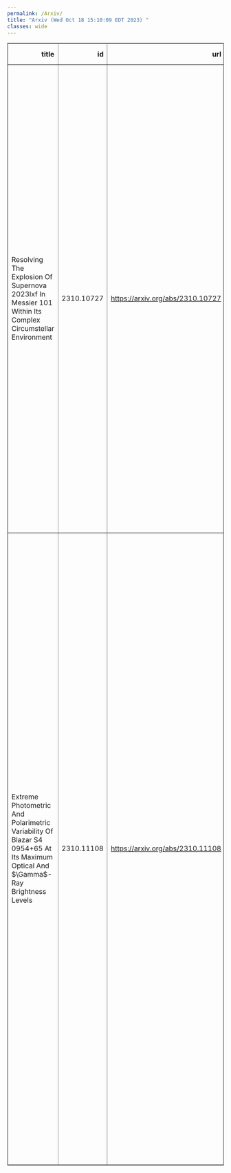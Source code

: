 ```yaml
---
permalink: /Arxiv/
title: "Arxiv (Wed Oct 18 15:10:09 EDT 2023) "
classes: wide
---
```

<table border="1" class="dataframe">
  <thead>
    <tr style="text-align: right;">
      <th>title</th>
      <th>id</th>
      <th>url</th>
      <th>authors</th>
      <th>Local Authors</th>
    </tr>
  </thead>
  <tbody>
    <tr>
      <td>Resolving The Explosion Of Supernova 2023Ixf In Messier 101 Within Its   Complex Circumstellar Environment</td>
      <td>2310.10727</td>
      <td><a href="https://arxiv.org/abs/2310.10727" target="_blank">https://arxiv.org/abs/2310.10727</a></td>
      <td>E. A. Zimmerman, I. Irani, P. Chen, A. Gal-Yam, S. Schulze, D. A. Perley, J. Sollerman, A. V. Filippenko, T. Shenar, O. Yaron, S. Shahaf, R. J. Bruch, E. O. Ofek, A. De Cia, T. G. Brink, Y. Yang, S. S. Vasylyev, S. Ben Ami, M. Aubert, A. Badash, J. S. Bloom, P. J. Brown, K. De, G. Dimitriadis, C. Fransson, C. Fremling, K. Hinds, A. Horesh, J. P. Johansson, M. M. Kasliwal, S. R. Kulkarni, D. Kushnir, C. Martin, M. Matuzewski, R. C. Mcgurk, A. A. Miller, J. Morag, J. D. Neil, P. E. Nugent, R. S. Post, N. Z. Prusinski, Y. Qin, A. Raichoor, R. Riddle, M. Rowe, B. Rusholme, I. Sfaradi, K. M. Sjoberg, M. Soumagnac, R. D. Stein, N. L. Strotjohann, J. H. Terwel, T. Wasserman, J. Wise, A. Wold, L. Yan, K. Zhang</td>
      <td>Andrew Miller</td>
    </tr>
    <tr>
      <td>Extreme Photometric And Polarimetric Variability Of Blazar S4 0954+65 At   Its Maximum Optical And $\Gamma$-Ray Brightness Levels</td>
      <td>2310.11108</td>
      <td><a href="https://arxiv.org/abs/2310.11108" target="_blank">https://arxiv.org/abs/2310.11108</a></td>
      <td>C. M. Raiteri, M. Villata, M. I. Carnerero, S. S. Savchenko, S. O. Kurtanidze, V. V. Vlasyuk, A. Marchini, K. Matsumoto, C. Lorey, M. D. Joner, K. Gazeas, D. Carosati, D. O. Mirzaqulov, J. A. Acosta Pulido, I. Agudo, R. Bachev, E. Benítez, G. A. Borman, P. Calcidese, W. P. Chen, G. Damljanovic, S. A. Ehgamberdiev, D. Elsässer, M. Feige, A. Frasca, H. Gaur, T. S. Grishina, A. C. Gupta, D. Hiriart, M. Holland, B. Horst, S. Ibryamov, R. Z. Ivanidze, J. Jensen, V. Jithesh, M. D. Jovanovic, S. Kiehlmann, G. N. Kimeridze, S. Kishore, E. N. Kopatskaya, O. M. Kurtanidze, E. G. Larionova, H. C. Lin, K. Mannheim, C. Marinelli, J. Moreira Reyes, D. A. Morozova, M. G. Nikolashvili, D. Reinhart, F. D. Romanov, E. Semkov, J. Seufert, E. V. Shishkina, L. A. Sigua, R. Skalidis, O. I. Spiridonova, M. Stojanovic, A. Strigachev, Y. V. Troitskaya, I. S. Troitskiy, A. Tsai, A. A. Vasilyev, O. Vince, K. Vrontaki, K. Wani, D. Watts, A. V. Zhovtan</td>
      <td>Anjali Gupta</td>
    </tr>
  </tbody>
</table>